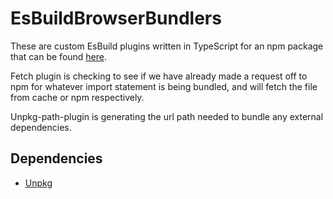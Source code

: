 # EsBuildBrowserBundlers
These are custom  EsBuild plugins written in TypeScript for an npm package that can be found [here](https://www.npmjs.com/package/jsmydocs).

Fetch plugin is checking to see if we have already made a request off to npm for whatever import statement is being bundled, and will fetch the file from cache or npm respectively.

Unpkg-path-plugin is generating the url path needed to bundle any external dependencies.

## Dependencies
- [Unpkg](https://www.npmjs.com/package/unpkg)

